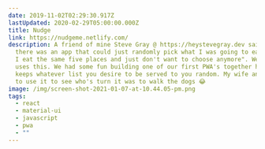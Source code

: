 ```yaml
---
date: 2019-11-02T02:29:30.917Z
lastUpdated: 2020-02-29T05:00:00.000Z
title: Nudge
link: https://nudgeme.netlify.com/
description: A friend of mine Steve Gray @ https://heystevegray.dev said "I wish
  there was an app that could just randomly pick what I was going to eat today.
  I eat the same five places and just don't want to choose anymore". Well now he
  uses this. We had some fun building one of our first PWA's together here. It
  keeps whatever list you desire to be served to you random. My wife and I used
  to use it to see who's turn it was to walk the dogs 😂
image: /img/screen-shot-2021-01-07-at-10.44.05-pm.png
tags:
  - react
  - material-ui
  - javascript
  - pwa
  - ""
---
```

